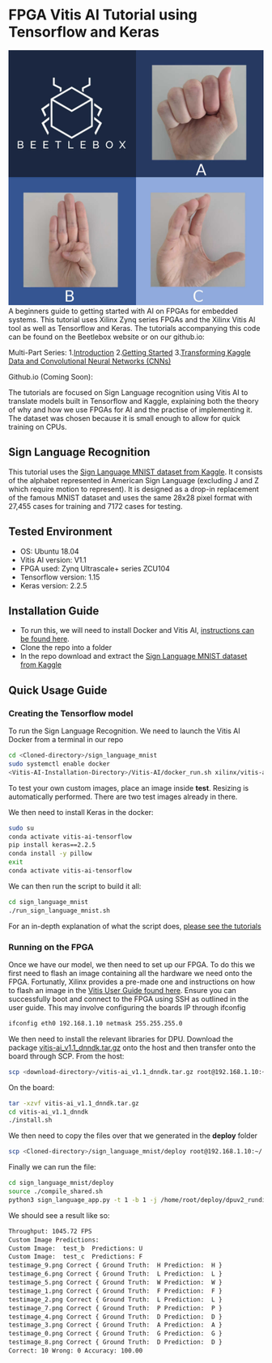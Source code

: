 # FPGA Vitis AI Tutorial using Tensorflow and Keras

![Image of Sign Language MNIST](https://github.com/beetleboxorg/sign_language_mnist/blob/master/sign_language_cover_square.jpg)
A beginners guide to getting started with AI on FPGAs for embedded systems. This tutorial uses Xilinx Zynq series FPGAs and the Xilinx Vitis AI tool as well as Tensorflow and Keras. The tutorials accompanying this code can be found on the Beetlebox website or on our github.io:

Multi-Part Series:
1.[Introduction](https://beetlebox.org/vitis-ai-using-tensorflow-and-keras-tutorial-part-1/)
2.[Getting Started](https://beetlebox.org/vitis-ai-using-tensorflow-and-keras-tutorial-part-2/)
3.[Transforming Kaggle Data and Convolutional Neural Networks (CNNs)](https://beetlebox.org/vitis-ai-using-tensorflow-and-keras-tutorial-part-3/)

Github.io (Coming Soon):

The tutorials are focused on Sign Language recognition using Vitis AI to translate models built in Tensorflow and Kaggle, explaining both the theory of why and how we use FPGAs for AI and the practise of implementing it. The dataset was chosen because it is small enough to allow for quick training on CPUs.

## Sign Language Recognition
This tutorial uses the [Sign Language MNIST dataset from Kaggle](https://www.kaggle.com/datamunge/sign-language-mnist). It consists of the alphabet represented in American Sign Language (excluding J and Z which require motion to represent). It is designed as a drop-in replacement of the famous MNIST dataset and uses the same 28x28 pixel format with 27,455 cases for training and 7172 cases for testing.  

## Tested Environment
* OS: Ubuntu 18.04
* Vitis AI version: V1.1
* FPGA used: Zynq Ultrascale+ series ZCU104
* Tensorflow version: 1.15
* Keras version: 2.2.5

## Installation Guide
* To run this, we will need to install Docker and Vitis AI, [instructions can be found here](https://github.com/Xilinx/Vitis-AI).
* Clone the repo into a folder
* In the repo download and extract the [Sign Language MNIST dataset from Kaggle](https://www.kaggle.com/datamunge/sign-language-mnist)


## Quick Usage Guide
### Creating the Tensorflow model
To run the Sign Language Recognition. We need to launch the Vitis AI Docker from a terminal in our repo
```bash
cd <Cloned-directory>/sign_language_mnist
sudo systemctl enable docker
<Vitis-AI-Installation-Directory>/Vitis-AI/docker_run.sh xilinx/vitis-ai-cpu:latest

```
To test your own custom images, place an image inside **test**. Resizing is automatically performed. There are two test images already in there.

We then need to install Keras in the docker:
```bash
sudo su
conda activate vitis-ai-tensorflow
pip install keras==2.2.5
conda install -y pillow
exit
conda activate vitis-ai-tensorflow

```
We can then run the script to build it all:
```bash
cd sign_language_mnist
./run_sign_language_mnist.sh 

```
For an in-depth explanation of what the script does, [please see the tutorials](https://beetlebox.org/vitis-ai-using-tensorflow-and-keras-tutorial-part-1/)

### Running on the FPGA
Once we have our model, we then need to set up our FPGA. To do this we first need to flash an image containing all the hardware we need onto the FPGA. Fortunatly, Xilinx provides a pre-made one and instructions on how to flash an image in the [Vitis User Guide found here](https://www.xilinx.com/html_docs/vitis_ai/1_1/gum1570690244788.html). Ensure you can successfully boot and connect to the FPGA using SSH as outlined in the user guide. This may involve configuring the boards IP through ifconfig

```bash
ifconfig eth0 192.168.1.10 netmask 255.255.255.0

```

We then need to install the relevant libraries for DPU. Download the package [vitis-ai_v1.1_dnndk.tar.gz](https://www.xilinx.com/bin/public/openDownload?filename=vitis-ai_v1.1_dnndk.tar.gz) onto the host and then transfer onto the board through SCP. From the host:

```bash
scp <download-directory>/vitis-ai_v1.1_dnndk.tar.gz root@192.168.1.10:~/

```
On the board:

```bash
tar -xzvf vitis-ai_v1.1_dnndk.tar.gz
cd vitis-ai_v1.1_dnndk
./install.sh

```
We then need to copy the files over that we generated in the __deploy__ folder

```bash
scp <Cloned-directory>/sign_language_mnist/deploy root@192.168.1.10:~/

```

Finally we can run the file:
```bash
cd sign_language_mnist/deploy
source ./compile_shared.sh
python3 sign_language_app.py -t 1 -b 1 -j /home/root/deploy/dpuv2_rundir/

```
We should see a result like so:

```bash
Throughput: 1045.72 FPS
Custom Image Predictions:
Custom Image:  test_b  Predictions: U
Custom Image:  test_c  Predictions: F
testimage_9.png Correct { Ground Truth:  H Prediction:  H }
testimage_6.png Correct { Ground Truth:  L Prediction:  L }
testimage_5.png Correct { Ground Truth:  W Prediction:  W }
testimage_1.png Correct { Ground Truth:  F Prediction:  F }
testimage_2.png Correct { Ground Truth:  L Prediction:  L }
testimage_7.png Correct { Ground Truth:  P Prediction:  P }
testimage_4.png Correct { Ground Truth:  D Prediction:  D }
testimage_3.png Correct { Ground Truth:  A Prediction:  A }
testimage_0.png Correct { Ground Truth:  G Prediction:  G }
testimage_8.png Correct { Ground Truth:  D Prediction:  D }
Correct: 10 Wrong: 0 Accuracy: 100.00

```


